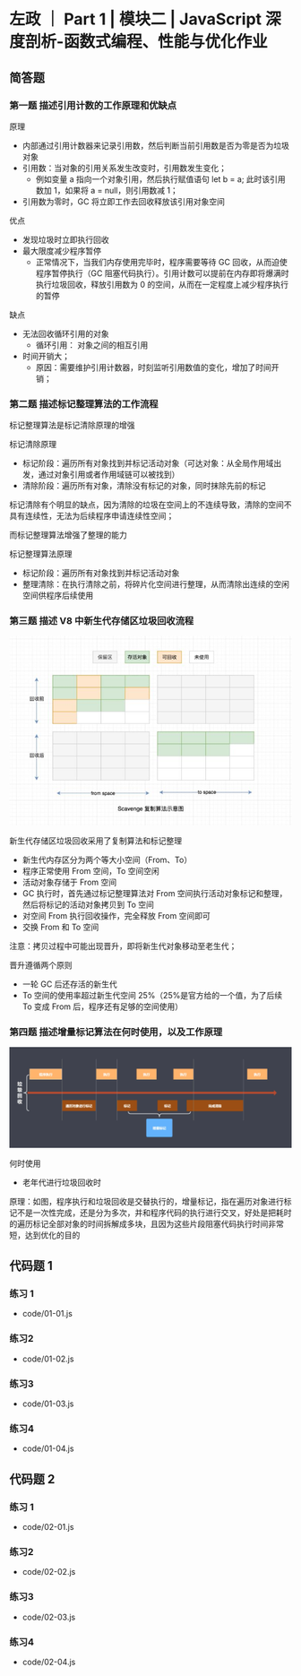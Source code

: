 # 左政 ｜ Part 1 | 模块二 | JavaScript 深度剖析-函数式编程、性能与优化作业

## 简答题

### 第一题 描述引用计数的工作原理和优缺点

原理
- 内部通过引用计数器来记录引用数，然后判断当前引用数是否为零是否为垃圾对象
- 引用数：当对象的引用关系发生改变时，引用数发生变化；
  - 例如变量 a 指向一个对象引用，然后执行赋值语句 let b = a; 此时该引用数加 1，如果将 a = null，则引用数减 1；
- 引用数为零时，GC 将立即工作去回收释放该引用对象空间

优点
- 发现垃圾时立即执行回收
- 最大限度减少程序暂停
  - 正常情况下，当我们内存使用完毕时，程序需要等待 GC 回收，从而迫使程序暂停执行（GC 阻塞代码执行）。引用计数可以提前在内存即将爆满时执行垃圾回收，释放引用数为 0 的空间，从而在一定程度上减少程序执行的暂停

缺点
- 无法回收循环引用的对象
  - 循环引用： 对象之间的相互引用
- 时间开销大；
  - 原因：需要维护引用计数器，时刻监听引用数值的变化，增加了时间开销；

### 第二题 描述标记整理算法的工作流程

标记整理算法是标记清除原理的增强

标记清除原理
- 标记阶段：遍历所有对象找到并标记活动对象（可达对象：从全局作用域出发，通过对象引用或者作用域链可以被找到）
- 清除阶段：遍历所有对象，清除没有标记的对象，同时抹除先前的标记

标记清除有个明显的缺点，因为清除的垃圾在空间上的不连续导致，清除的空间不具有连续性，无法为后续程序申请连续性空间；

而标记整理算法增强了整理的能力

标记整理算法原理
- 标记阶段：遍历所有对象找到并标记活动对象
- 整理清除：在执行清除之前，将碎片化空间进行整理，从而清除出连续的空闲空间供程序后续使用

### 第三题 描述 V8 中新生代存储区垃圾回收流程

![复制算法](./notes/Scavenge-复制算法.jpg)

新生代存储区垃圾回收采用了复制算法和标记整理

- 新生代内存区分为两个等大小空间（From、To）
- 程序正常使用 From 空间，To 空间空闲
- 活动对象存储于 From 空间
- GC 执行时，首先通过标记整理算法对 From 空间执行活动对象标记和整理，然后将标记的活动对象拷贝到 To 空间
- 对空间 From 执行回收操作，完全释放 From 空间即可
- 交换 From 和 To 空间

注意：拷贝过程中可能出现晋升，即将新生代对象移动至老生代；

晋升遵循两个原则

- 一轮 GC 后还存活的新生代
- To 空间的使用率超过新生代空间 25%（25%是官方给的一个值，为了后续  To 变成 From 后，程序还有足够的空间使用）

### 第四题 描述增量标记算法在何时使用，以及工作原理

![标记增量](./notes/标记增量.png)

何时使用

- 老年代进行垃圾回收时

原理：如图，程序执行和垃圾回收是交替执行的，增量标记，指在遍历对象进行标记不是一次性完成，还是分为多次，并和程序代码的执行进行交叉，好处是把耗时的遍历标记全部对象的时间拆解成多块，且因为这些片段阻塞代码执行时间非常短，达到优化的目的

## 代码题 1

### 练习 1

- code/01-01.js

### 练习2

- code/01-02.js

### 练习3

- code/01-03.js

### 练习4

- code/01-04.js

## 代码题 2

### 练习 1

- code/02-01.js

### 练习2

- code/02-02.js

### 练习3

- code/02-03.js

### 练习4

- code/02-04.js


